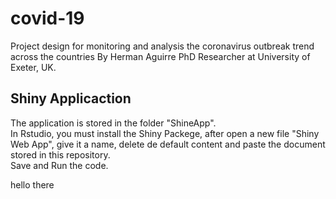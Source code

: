 # covid-19

Project design for monitoring and analysis the coronavirus outbreak trend across the countries
By Herman Aguirre
PhD Researcher at University of Exeter, UK.

## Shiny Applicaction

The application is stored in the folder "ShineApp". \
In Rstudio, you must install the Shiny Packege, after open a new file "Shiny Web App", 
give it a name, delete de default content and paste the document stored in this repository.\
Save and Run the code.

hello there

